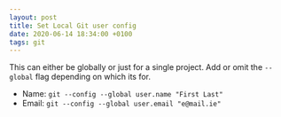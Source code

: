 ```yaml
---
layout: post
title: Set Local Git user config
date: 2020-06-14 18:34:00 +0100
tags: git
---
```


This can either be globally or just for a single project. Add or omit the `--global` flag depending on which its for.
* Name:  `git --config --global user.name "First Last"`
* Email: `git --config --global user.email "e@mail.ie"`
